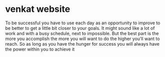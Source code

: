 # venkat website
To be successful you have to use each day as an opportunity to improve to be better to get a little bit closer to your goals. It might sound like a lot of work and with a busy schedule, next to impossible. But the best part is the more you accomplish the more you will want to do the higher you’ll want to reach. So as long as you have the hunger for success you will always have the power within you to achieve it